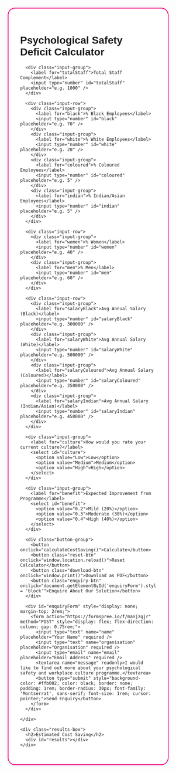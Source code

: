 <!DOCTYPE html>
<html lang="en">
<head>
  <meta charset="UTF-8" />
  <meta name="viewport" content="width=device-width, initial-scale=1.0" />
  <title>Psychological Safety Deficit Calculator</title>
  <link href="https://fonts.googleapis.com/css2?family=Montserrat:wght@400;700&display=swap" rel="stylesheet" />
  <style>
    body {
      font-family: 'Montserrat', sans-serif;
      margin: 0;
      background-color: transparent;
    }
    .container {
      display: flex;
      flex-direction: column;
      padding: 2rem;
      max-width: 1600px;
      margin: 0 auto;
    }
    @media (min-width: 1024px) {
      .container {
        flex-direction: row;
        justify-content: space-between;
        align-items: flex-start;
        gap: 2rem;
      }
    }
    .calculator {
      flex: 1.8;
      background-color: white;
      padding: 2rem;
      border-radius: 20px;
      box-shadow: 0 0 10px rgba(0, 0, 0, 0.1);
      border: 2px solid #f10178;
    }
    .results-box {
      flex: 1.2;
      background-color: #f10178;
      color: white;
      padding: 2rem;
      border-radius: 20px;
      box-shadow: 0 0 10px rgba(0, 0, 0, 0.1);
      min-height: 300px;
    }
    .results-box h2 {
      font-size: 22px;
    }
    label {
      font-weight: bold;
      display: block;
      margin-top: 1.5rem;
      word-wrap: break-word;
    }
    input[type="number"], select, textarea {
      width: 100%;
      padding: 0.6rem;
      font-size: 1rem;
      border-radius: 30px;
      border: 1px dashed #5b01fa;
      font-family: 'Montserrat', sans-serif;
    }
    button {
      margin-top: 1rem;
      width: 100%;
      padding: 1rem;
      font-size: 1.2rem;
      background-color: #f10178;
      color: white;
      border: none;
      border-radius: 30px;
      cursor: pointer;
      font-family: 'Montserrat', sans-serif;
    }
    .results-line-item {
      display: flex;
      justify-content: space-between;
      margin: 0.15rem 0;
      font-size: 0.75rem;
    }
    .results-line-item.bold {
      font-size: 0.9rem;
      font-weight: bold;
    }
    .total-line {
      font-size: 1.2rem;
      font-weight: bold;
      margin: 2rem 0 1rem 0;
      display: flex;
      justify-content: space-between;
      border-top: 1px dotted white;
      border-bottom: 1px dotted white;
      padding: 0.5rem 0;
    }
    .input-row {
      display: flex;
      flex-wrap: wrap;
      gap: 1rem;
    }
    .input-group {
      flex: 1 1 220px;
      min-width: 220px;
    }
    .button-group {
      display: flex;
      flex-direction: column;
      gap: 1rem;
      margin-top: 2rem;
    }
    .reset-btn, .download-btn, .enquiry-btn {
      background: white;
      color: #f10178;
      border: 1px dashed #5b01fa;
      font-size: 1rem;
      font-weight: 500;
      font-family: 'Montserrat', sans-serif;
      padding: 0.75rem 1rem;
      border-radius: 30px;
      cursor: pointer;
      text-align: center;
    }
    .reset-btn {
      background: #5b01fa;
      color: white;
    }
  </style>
</head>
<body>
  <div class="container">
    <div class="calculator">
      <h1>Psychological Safety Deficit Calculator</h1>

      <div class="input-group">
        <label for="totalStaff">Total Staff Complement</label>
        <input type="number" id="totalStaff" placeholder="e.g. 1000" />
      </div>

      <div class="input-row">
        <div class="input-group">
          <label for="black">% Black Employees</label>
          <input type="number" id="black" placeholder="e.g. 70" />
        </div>
        <div class="input-group">
          <label for="white">% White Employees</label>
          <input type="number" id="white" placeholder="e.g. 20" />
        </div>
        <div class="input-group">
          <label for="coloured">% Coloured Employees</label>
          <input type="number" id="coloured" placeholder="e.g. 5" />
        </div>
        <div class="input-group">
          <label for="indian">% Indian/Asian Employees</label>
          <input type="number" id="indian" placeholder="e.g. 5" />
        </div>
      </div>

      <div class="input-row">
        <div class="input-group">
          <label for="women">% Women</label>
          <input type="number" id="women" placeholder="e.g. 40" />
        </div>
        <div class="input-group">
          <label for="men">% Men</label>
          <input type="number" id="men" placeholder="e.g. 60" />
        </div>
      </div>

      <div class="input-row">
        <div class="input-group">
          <label for="salaryBlack">Avg Annual Salary (Black)</label>
          <input type="number" id="salaryBlack" placeholder="e.g. 300000" />
        </div>
        <div class="input-group">
          <label for="salaryWhite">Avg Annual Salary (White)</label>
          <input type="number" id="salaryWhite" placeholder="e.g. 500000" />
        </div>
        <div class="input-group">
          <label for="salaryColoured">Avg Annual Salary (Coloured)</label>
          <input type="number" id="salaryColoured" placeholder="e.g. 350000" />
        </div>
        <div class="input-group">
          <label for="salaryIndian">Avg Annual Salary (Indian/Asian)</label>
          <input type="number" id="salaryIndian" placeholder="e.g. 450000" />
        </div>
      </div>

      <div class="input-group">
        <label for="culture">How would you rate your current culture?</label>
        <select id="culture">
          <option value="Low">Low</option>
          <option value="Medium">Medium</option>
          <option value="High">High</option>
        </select>
      </div>

      <div class="input-group">
        <label for="benefit">Expected Improvement from Programme</label>
        <select id="benefit">
          <option value="0.2">Mild (20%)</option>
          <option value="0.3">Moderate (30%)</option>
          <option value="0.4">High (40%)</option>
        </select>
      </div>

      <div class="button-group">
        <button onclick="calculateCostSaving()">Calculate</button>
        <button class="reset-btn" onclick="window.location.reload()">Reset Calculator</button>
        <button class="download-btn" onclick="window.print()">Download as PDF</button>
        <button class="enquiry-btn" onclick="document.getElementById('enquiryForm').style.display = 'block'">Enquire About Our Solution</button>
      </div>

      <div id="enquiryForm" style="display: none; margin-top: 2rem;">
        <form action="https://formspree.io/f/manjzgjr" method="POST" style="display: flex; flex-direction: column; gap: 0.75rem;">
          <input type="text" name="name" placeholder="Your Name" required />
          <input type="text" name="organisation" placeholder="Organisation" required />
          <input type="email" name="email" placeholder="Email Address" required />
          <textarea name="message" readonly>I would like to find out more about your psychological safety and workplace culture programme.</textarea>
          <button type="submit" style="background-color: #ffb002; color: black; border: none; padding: 1rem; border-radius: 30px; font-family: 'Montserrat', sans-serif; font-size: 1rem; cursor: pointer;">Send Enquiry</button>
        </form>
      </div>

    </div>

    <div class="results-box">
      <h2>Estimated Cost Saving</h2>
      <div id="results"></div>
    </div>
  </div>
</body>
</html>
